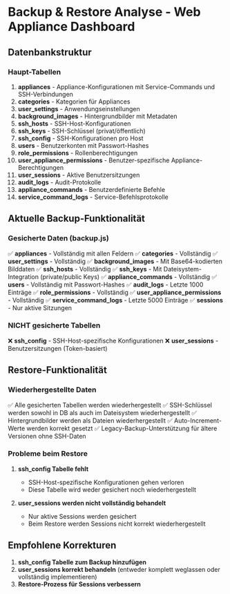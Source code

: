 # Backup & Restore Analyse - Web Appliance Dashboard

## Datenbankstruktur

### Haupt-Tabellen
1. **appliances** - Appliance-Konfigurationen mit Service-Commands und SSH-Verbindungen
2. **categories** - Kategorien für Appliances
3. **user_settings** - Anwendungseinstellungen
4. **background_images** - Hintergrundbilder mit Metadaten
5. **ssh_hosts** - SSH-Host-Konfigurationen
6. **ssh_keys** - SSH-Schlüssel (privat/öffentlich)
7. **ssh_config** - SSH-Konfigurationen pro Host
8. **users** - Benutzerkonten mit Passwort-Hashes
9. **role_permissions** - Rollenberechtigungen
10. **user_appliance_permissions** - Benutzer-spezifische Appliance-Berechtigungen
11. **user_sessions** - Aktive Benutzersitzungen
12. **audit_logs** - Audit-Protokolle
13. **appliance_commands** - Benutzerdefinierte Befehle
14. **service_command_logs** - Service-Befehlsprotokolle

## Aktuelle Backup-Funktionalität

### Gesicherte Daten (backup.js)
✅ **appliances** - Vollständig mit allen Feldern
✅ **categories** - Vollständig
✅ **user_settings** - Vollständig
✅ **background_images** - Mit Base64-kodierten Bilddaten
✅ **ssh_hosts** - Vollständig
✅ **ssh_keys** - Mit Dateisystem-Integration (private/public Keys)
✅ **appliance_commands** - Vollständig
✅ **users** - Vollständig mit Passwort-Hashes
✅ **audit_logs** - Letzte 1000 Einträge
✅ **role_permissions** - Vollständig
✅ **user_appliance_permissions** - Vollständig
✅ **service_command_logs** - Letzte 5000 Einträge
✅ **sessions** - Nur aktive Sitzungen

### NICHT gesicherte Tabellen
❌ **ssh_config** - SSH-Host-spezifische Konfigurationen
❌ **user_sessions** - Benutzersitzungen (Token-basiert)

## Restore-Funktionalität

### Wiederhergestellte Daten
✅ Alle gesicherten Tabellen werden wiederhergestellt
✅ SSH-Schlüssel werden sowohl in DB als auch im Dateisystem wiederhergestellt
✅ Hintergrundbilder werden als Dateien wiederhergestellt
✅ Auto-Increment-Werte werden korrekt gesetzt
✅ Legacy-Backup-Unterstützung für ältere Versionen ohne SSH-Daten

### Probleme beim Restore

1. **ssh_config Tabelle fehlt**
   - SSH-Host-spezifische Konfigurationen gehen verloren
   - Diese Tabelle wird weder gesichert noch wiederhergestellt

2. **user_sessions werden nicht vollständig behandelt**
   - Nur aktive Sessions werden gesichert
   - Beim Restore werden Sessions nicht korrekt wiederhergestellt

## Empfohlene Korrekturen

1. **ssh_config Tabelle zum Backup hinzufügen**
2. **user_sessions korrekt behandeln** (entweder komplett weglassen oder vollständig implementieren)
3. **Restore-Prozess für Sessions verbessern**
